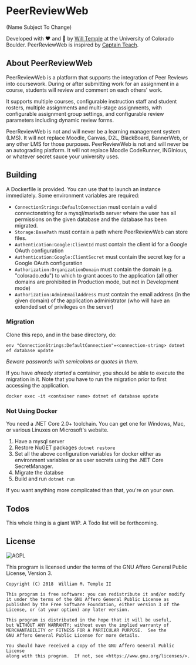 # PeerReviewWeb
(Name Subject To Change)

Developed with :heart: and :beer: by [Will Temple](https://www.wtemple.com) at the University of Colorado Boulder. PeerReviewWeb is inspired by [Captain Teach](github.com/brownplt/admiral-edu).

## About PeerReviewWeb

PeerReviewWeb is a platform that supports the integration of Peer Reviews into coursework. During or after submitting work for an assignment in a course, students will review and comment on each others' work.

It supports multiple courses, configurable instruction staff and student rosters, multiple assignments and multi-stage assignments, with configurable assignment group settings, and configurable review parameters including dynamic review forms.

PeerReviewWeb is not and will never be a learning management system (LMS). It will not replace Moodle, Canvas, D2L, BlackBoard, BannerWeb, or any other LMS for those purposes.  PeerReviewWeb is not and will never be an autograding platform. It will not replace Moodle CodeRunner, INGInious, or whatever secret sauce your university uses.

## Building

A Dockerfile is provided. You can use that to launch an instance immediately. Some environment variables are required:

- `ConnectionStrings:DefaultConnection` must contain a valid connectonstring for a mysql/mariadb server where the user has all permissions on the given database and the database has been migrated.
- `Storage:BasePath` must contain a path where PeerReviewWeb can store files.
- `Authentication:Google:ClientId` must contain the client id for a Google OAuth configuration
- `Authentication:Google:ClientSecret` must contain the secret key for a Google OAuth configuration
- `Authorization:OrganizationDomain` must contain the domain (e.g. "colorado.edu") to which to grant acces to the application (all other domains are prohibited in Production mode, but not in Development mode)
- `Authorization:AdminEmailAddress` must contain the email address (in the given domain) of the application administrator (who will have an extended set of privileges on the server)

### Migration

Clone this repo, and in the base directory, do:

`env "ConnectionStrings:DefaultConnection"=<connection-string> dotnet ef database update`

_Beware passwords with semicolons or quotes in them._

If you have _already started_ a container, you should be able to execute the migration in it. Note that you have to run the migration prior to first accessing the application.

`docker exec -it <container name> dotnet ef database update`

### Not Using Docker

You need a .NET Core 2.0+ toolchain. You can get one for Windows, Mac, or various Linuxes on Microsoft's website.

1. Have a mysql server
1. Restore NuGET packages `dotnet restore`
1. Set all the above configuration variables for docker either as environment variables or as user secrets using the .NET Core SecretManager.
1. Migrate the databse
1. Build and run `dotnet run`

If you want anything more complicated than that, you're on your own.

## Todos

This whole thing is a giant WIP. A Todo list will be forthcoming.

## License

![AGPL](https://www.gnu.org/graphics/agplv3-155x51.png)

This program is licensed under the terms of the GNU Affero General Public License, Version 3.

    Copyright (C) 2018  William M. Temple II

    This program is free software: you can redistribute it and/or modify
    it under the terms of the GNU Affero General Public License as
    published by the Free Software Foundation, either version 3 of the
    License, or (at your option) any later version.

    This program is distributed in the hope that it will be useful,
    but WITHOUT ANY WARRANTY; without even the implied warranty of
    MERCHANTABILITY or FITNESS FOR A PARTICULAR PURPOSE.  See the
    GNU Affero General Public License for more details.

    You should have received a copy of the GNU Affero General Public License
    along with this program.  If not, see <https://www.gnu.org/licenses/>.
